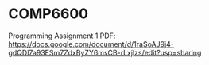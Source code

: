 # COMP6600

Programming Assignment 1 PDF: https://docs.google.com/document/d/1raSoAJ9j4-gdQDl7a93ESm7ZdxByZY6msCB-rLxjlzs/edit?usp=sharing

